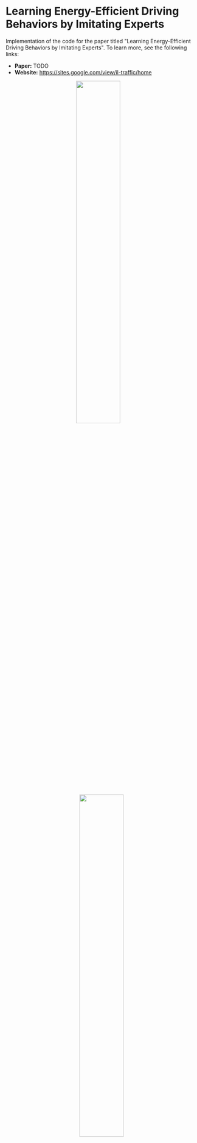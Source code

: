 # Learning Energy-Efficient Driving Behaviors by Imitating Experts

Implementation of the code for the paper titled "Learning Energy-Efficient 
Driving Behaviors by Imitating Experts". To learn more, see the following 
links:

- **Paper:** TODO
- **Website:** https://sites.google.com/view/il-traffic/home

<p align="center"><img src="docs/img/uncontrolled.gif" width="48%"/> &emsp; <img src="docs/img/controlled.gif" width="48%"/></p>
<p align="center">Imitation results on I-210. <b>Left:</b> baseline with stop-and-go waves. <b>Right:</b> imitated policy allowing for wave dissipation </p>

## Contents

1. [Setup Instructions](#1-setup-instructions)  
    1.1. [Basic Installation](#11-basic-installation)  
    1.2. [Docker Installation](#12-docker-installation)  
    1.3. [Downloading Warmup States](#13-downloading-warmup-states)  
2. [Usage](#2-usage)  
    2.1. [Simulating Baseline and Expert Models](#21-simulating-baseline-and-expert-models)  
    2.2. [Imitating Experts](#22-imitating-experts)  
    2.3. [Evaluating Results](#23-evaluating-results)  
    2.4. [Downloading Models and Results](#24-downloading-models-and-results)  
3. [Citing](#3-citing)

## 1. Setup Instructions

### 1.1 Basic Installation

This repository is an extension of the [Flow](https://flow-project.github.io/)
repository. If you have not previously installed Flow, begin by following the 
setup instruction provided 
[here](https://flow.readthedocs.io/en/latest/flow_setup.html).

Once Flow has been installed, open a terminal and set the working directory of
the terminal to match the path to this repository:

```shell script
cd path/to/il-traffic
```

If you have installed Flow in conda environment, you will want to install this
repository in the same environment. If you followed the basic Flow setup 
instructions, this can be done my running the following command:

```shell script
source activate flow
```

Finally, install the contents of the repository onto your conda environment (or
your local python build) by running the following command:

```shell script
pip install -e .
```

If you would like to (optionally) validate that the repository successfully
installed and is running, you can do so by executing the unit tests as follows:

```shell script
nose2
```

The test should return a message along the lines of:

    ----------------------------------------------------------------------
    Ran XXX tests in YYYs

    OK

### 1.2 Docker Installation

TODO

### 1.3 Downloading Warmup States

Warmup states provide initializations to the positions and speeds of vehicles 
within a given network. These states allow us to subvert the need to run 
multiple "warmup" simulation steps to allow for the onset of congestion to 
occur. For this repository, we've created warmup files for both the "highway" 
and "i210" networks. These files are:

1. taken after 3600 seconds worth of simulation steps 
2. taken for inflow rates ranging from 1900 to 2300 veh/hr/lane in increments 
   of 50
3. taken for downstream speed limits ranging from 5 to 7 m/s in increments of 1

To install the warmup file programmatically, run from the base directory:

```shell script
il_traffic/scripts/load_warmup.sh
```

This will create a new folder in the base directory called "warmup" with to 
additional sub-folders called "highway" and "i210" which contain the warmup 
files, and a description.csv file. If this operation is successful, all 
[simulations](#21-simulating-baseline-and-expert-models) and 
[evaluations](#23-evaluating-results) can now be run using the `--use_warmup` 
flag.

**Note:** If you would rather download the files separately, you can click on
the individual links below:

| Network   | Links          |
|-----------|----------------|
| highway   | [click here](https://berkeley.box.com/shared/static/t7pbo49rxplor1fv1jczgv9cczu4bwg2.gz) |
| i210      | [click here](https://berkeley.box.com/shared/static/99o6sboo6p19che1q0gpbbzgk93avvw7.gz) |

## 2. Usage

We describe in the following subsections how different hand-designed baseline 
and AV (expert) models can be simulated within different networks, and describe
the imitation and evaluation procedures. Results from previous runs using this
repository can further be downloaded and visualized through the final 
subsection.

### 2.1 Simulating Baseline and Expert Models

Through this repository, simulations of both baseline (human-driven) behaviors 
and mixed-autonomy behaviors in which AVs follow a variety of different 
controllers can be conducted through the `simulate.py` script. The networks 
explored in this repository, see the figure below, include a single lane 
highway and simulated version of the I-210 network. A description of the 
process through which congestion forms in these model is available in our 
[paper](TODO).

<p align="center"><img src="docs/img/networks.png" align="middle" width="100%"/></p>

To execute a simulation of the network, run:

```shell
python il_traffic/scripts/simulate.py
```

where the descriptions to additional arguments can be seen by running:

```shell script
python il_traffic/scripts/simulate.py --help
```

> **Note:**  If you are using the `--use_warmup` flag, be sure to download the 
> warmup files first, see [this section](#13-downloading-warmup-states).

The above script will start a simulation of the network that can be visualized 
if `--render` is set. Moreover, if `--gen_emission` is set, this script will 
create a folder in "expert_data/{network}/{controller}/{inflow}-{end_speed}" 
containing the following files:

* avg-speed.png : a plot of the avg/std speeds of all vehicles at every time 
  step.
* emission.csv : the trajectory data collected from the simulation, containing 
  values that denote the speed, position, and accelerations conducted by all 
  vehicles at all time steps.
* mpg.csv : the energy values each individual vehicle experiences after moving 
  forward for 50 meters (in miles-per-gallon, or mpg).
* mpg.png : a plot of the mpg values contained in mpg.csv, with a line plot 
  used to represent the average values across time.
* ts-{0-4}.png : visualization of the trajectories of individual vehicles as 
  seen as a time-space diagram on each individual lane. The number after the 
  dash represents the lane number (0 for the highway and 0-4 for the I-210).
* tt.json : the time it takes every vehicle to traverse the network to the 
  downstream edge.

### 2.2 Imitating Experts

The behaviors of the baseline and expert controllers presented in the 
subsection above can be imitated to a neural network policy (or an ensemble of
policies) through the `imitate.py` method in the "scripts" folder. This 
method implements the DAgger algorithm, and provides additional augmentations 
to allow for the training of ensembles of (optionally stochastic) policies, as 
well as various other features such as dropout and batch normalization. To 
start the imitation procedure, run:

```shell script
python il_traffic/scripts/imitate.py
```

where the descriptions to additional arguments can be seen by running:

```shell script
python il_traffic/scripts/imitate.py --help
```

Once the imitation procedure has begun, it will create an "imitation_data" 
folder which will store the trained model after every training iteration. The 
folder will also contain a tensorboard log and "train.csv" file that describe 
the performance of the model at every iteration.

### 2.3 Evaluating Results

Once a given expert has been imitated, the performance of the model can be 
verified through the `evaluate.py` method by running:

```shell script
python il_traffic/scripts/evaluate.py "/path/to/results_folder"
```

where the first argument is the path to the folder created by the imitation 
method before, and the additional arguments can be seen by running:

```shell script
python il_traffic/scripts/evaluate.py --help
```

> **Note:**  If you are using the `--use_warmup` flag, be sure to download the 
> warmup files first, see [this section](#13-downloading-warmup-states).

If the `--gen_emission` flag has been set, the script will create a new 
"results" folder in the original folder with the model containing trajectory 
data similar to the one created by the
[simulation procedure](#21-simulating-baseline-and-expert-models).

### 2.4 Downloading Models and Results

The trained models and trajectories provided within the paper and website are 
available to be downloaded and further analyzed. To download the existing 
models and trajectories, click on any of the relevant links below. For the 
trajectory data, the individual folders will contain content similar to what is
produced by the `simulate.py` and `evaluate.py` scripts.

* **Trained models:**

| Controller          | Model (5 seeds) |
|---------------------|-----------------|
| Imitated (1 frame)  | [1](https://berkeley.box.com/shared/static/ueyl2857e199rqee3k9mr7zsfg1lztky.gz) - [2](https://berkeley.box.com/shared/static/8t24lxu8igpmk1jv8nakojy7hrg72y12.gz) - [3](https://berkeley.box.com/shared/static/su1s2unsotcs0xy08c2x1xug3sjdesuw.gz) - [4](https://berkeley.box.com/shared/static/5w9l2hijyo31mu9n7x7dmkv472ymk4h7.gz) - [5](https://berkeley.box.com/shared/static/zsyphcsthp1i5ewpjx7ropdvws0ta97m.gz) |
| Imitated (5 frames) | [1](https://berkeley.box.com/shared/static/u7k9jud63615hsn1j4ybrrqnmfi8mmu9.gz) - [2](https://berkeley.box.com/shared/static/pf242utt7txld8f2xhv69qzn0k9w5auz.gz) - [3](https://berkeley.box.com/shared/static/675u01jyuunqy3text670a6g3dtv5rmi.gz) - [4](https://berkeley.box.com/shared/static/b0zwe2uufkxarovf33pw6ha177cslja4.gz) - [5](https://berkeley.box.com/shared/static/uo89m00bhvst72fsp0g9dewkwftslvi9.gz) |

* **Trajectories for different penetration rates:**

| Controller          | Penetration Rate | Trajectories (5 seeds) |
|---------------------|------------------|------------------------|
| Baseline            | 0 %              | [1](https://berkeley.box.com/shared/static/prnu669t27xbitd0we456xbrtgmcsh34.gz) - [2](https://berkeley.box.com/shared/static/o0w91x9veuq7oi2phksh9wwatnyqql42.gz) - [3](https://berkeley.box.com/shared/static/a276ngkvpndgi84fg5ps7bwy84jq4e4l.gz) - [4](https://berkeley.box.com/shared/static/l2l18z5stg0xfq8wt9c77o88gtxx1ht6.gz) - [5](https://berkeley.box.com/shared/static/qez85o986jfq9e31fu6wyxrfmi9ywg0n.gz) |
| Follower Stopper    | 2.5 %            | [1](https://berkeley.box.com/shared/static/x0zr73whvoac6drq4icqi6jdbtj4lcy5.gz) - [2](https://berkeley.box.com/shared/static/q41gvncm997i19n08qz2mya0p804jsb7.gz) - [3](https://berkeley.box.com/shared/static/yvhp5mtjj7vgo9wng6n27f9akeoiobdu.gz) - [4](https://berkeley.box.com/shared/static/qxv4yhcfg2i42k0t9m1g8ffodif9hbzy.gz) - [5](https://berkeley.box.com/shared/static/fuqen0cvy5j6jc6we71b13r2r10fr8zk.gz) |
|                     | 5.0 %            | [1](https://berkeley.box.com/shared/static/36p4e11hhcsa9fbz7gvckldw4e72ri4r.gz) - [2](https://berkeley.box.com/shared/static/my0poqxspqqbw0au05v7y8a6fd2acvl9.gz) - [3](https://berkeley.box.com/shared/static/weff1cakpbgazu8r9190ec8l92yy6zbk.gz) - [4](https://berkeley.box.com/shared/static/rol6znt7o1aevhdsh01e12kjwbrisg4l.gz) - [5](https://berkeley.box.com/shared/static/dbbqrmksfb0g3ta1zv3jotwq08eekqdh.gz) |
|                     | 7.5 %            | [1](https://berkeley.box.com/shared/static/qjz7kqbefngwo9zb45ki3pz5tblg7mhg.gz) - [2](https://berkeley.box.com/shared/static/tqlur0tzwlqa7t1bn20j7fmwrs6dzp5v.gz) - [3](https://berkeley.box.com/shared/static/1h2rzijp54xz5sduave39lpuebxd1xy6.gz) - [4](https://berkeley.box.com/shared/static/pbda61teut4llj2n5o97elngh9i8txwf.gz) - [5](https://berkeley.box.com/shared/static/ucrz9jk2waunnohmnxcanwl6fynzitdt.gz) |
|                     | 10.0 %           | [1](https://berkeley.box.com/shared/static/cno3bf7isq6jjqnitcj6ilfkfg2xz350.gz) - [2](https://berkeley.box.com/shared/static/7av5ep4aknobmcopr0nnp76d52ypfcyy.gz) - [3](https://berkeley.box.com/shared/static/t43h4wusbefwz0k46de1ieepxozygvkj.gz) - [4](https://berkeley.box.com/shared/static/j2q7rpcv890cc882qw5gbfgjnw17ttr5.gz) - [5](https://berkeley.box.com/shared/static/usimf3a41xza5knv3kc2c5jjclly0b1u.gz) |
| Imitated (1 frame)  | 2.5 %            | [1](https://berkeley.box.com/shared/static/fcu95j0667liuoihffgyvbu7n1d4q322.gz) - [2](https://berkeley.box.com/shared/static/qbcyzlxknknc5vsy7npl9wd2k429zpgf.gz) - [3](https://berkeley.box.com/shared/static/7lywwdomvhi70xyce8nxfltznqp81m6z.gz) - [4](https://berkeley.box.com/shared/static/3wvv6qer9dnaxe5ku58153zr90nfexh2.gz) - [5](https://berkeley.box.com/shared/static/at1rb0uiy24x55f4zu08q735ig5b00zy.gz) |
|                     | 5.0 %            | [1](https://berkeley.box.com/shared/static/hl3x3gd40irtg7zyklrgqqdvau9yy10i.gz) - [2](https://berkeley.box.com/shared/static/rfojxo09sszzfnsndagg197b6aqr3pz6.gz) - [3](https://berkeley.box.com/shared/static/qgsids7udtm3zbpvtosa4es8ums7adqk.gz) - [4](https://berkeley.box.com/shared/static/r7riy0kkj02hxkhgcv0jasm0ttfb7qo0.gz) - [5](https://berkeley.box.com/shared/static/967tts0ju3z7zwrgdhijridtz7zxjk38.gz) |
|                     | 7.5 %            | [1](https://berkeley.box.com/shared/static/f8gqgw5g6av3dx10qbznv6r39zdvq2s3.gz) - [2](https://berkeley.box.com/shared/static/yhk16gof5g0lhlsayplbooo3utudo710.gz) - [3](https://berkeley.box.com/shared/static/hfbq4d6en35sa44wbi4s9gvt69saxtyr.gz) - [4](https://berkeley.box.com/shared/static/ug6mfof9b5x1kekoh4qtlyhqw7sailbs.gz) - [5](https://berkeley.box.com/shared/static/6zifdj220bdt8pk3fezr1ddmy8lixzru.gz) |
|                     | 10.0 %           | [1](https://berkeley.box.com/shared/static/ctxmq5df8eutu3jh8v29i5xtf238fbuj.gz) - [2](https://berkeley.box.com/shared/static/zdcxqh0mowm4pzct03ge2x33volsbz9l.gz) - [3](https://berkeley.box.com/shared/static/g9a4mvxv6egvjztlx3szibzhqmrgkfbf.gz) - [4](https://berkeley.box.com/shared/static/mh23kstmh20imge2d0urs273e1xqjxks.gz) - [5](https://berkeley.box.com/shared/static/qjosxfsjbow65npy36qw5adg68nlhu7s.gz) |
| Imitated (5 frames) | 2.5 %            | [1](https://berkeley.box.com/shared/static/wm0me2ybusp9g1zvh63bq1e6nwqlldjt.gz) - [2](https://berkeley.box.com/shared/static/cbjehos64wqtov1418qh1lb2k12bvzsd.gz) - [3](https://berkeley.box.com/shared/static/ep147k9dqniw72tkhnlh9ly7d9e9ae8t.gz) - [4](https://berkeley.box.com/shared/static/quk1httrhzxnop7ad4nsur9h8mzl5mhm.gz) - [5](https://berkeley.box.com/shared/static/gejstg004p19e8afkzd54k2496lrc2d9.gz) |
|                     | 5.0 %            | [1](https://berkeley.box.com/shared/static/fhg7xygx5vy3m02kxrfdxm9wm6egxw1n.gz) - [2](https://berkeley.box.com/shared/static/nos7u1z86lf341mxq1f96g3lb7cci9x7.gz) - [3](https://berkeley.box.com/shared/static/css50i9mzu3vshbnm6u31hrovv8lpw9p.gz) - [4](https://berkeley.box.com/shared/static/qjgybk8v112wjzaow9893gd91aag4zwu.gz) - [5](https://berkeley.box.com/shared/static/nzahp4xeah6ym8qfqubu8epamm6hhjs3.gz) |
|                     | 7.5 %            | [1](https://berkeley.box.com/shared/static/hfhn0vpev8yyxekxq82uojtol6iivw4q.gz) - [2](https://berkeley.box.com/shared/static/8hlqksfohpds6on6h4cyu28bvunwt23k.gz) - [3](https://berkeley.box.com/shared/static/qrie3tmrx80sg3q1nlu14mycupsd6dhi.gz) - [4](https://berkeley.box.com/shared/static/po8fxgy1tnlicybbve8323vk4vd7m1mw.gz) - [5](https://berkeley.box.com/shared/static/3zsnft12ljee38kmjp3ploh0uackgb2h.gz) |
|                     | 10.0 %           | [1](https://berkeley.box.com/shared/static/m3n4yv1gudjfx6w78ndxn9188u0c0lul.gz) - [2](https://berkeley.box.com/shared/static/tuzk2gxpmk3ymrz66azyqb9d3cmzlyft.gz) - [3](https://berkeley.box.com/shared/static/qm1ea3jq0sgdedv0z8np9y7p03hgui4e.gz) - [4](https://berkeley.box.com/shared/static/0jc7u3oveh2k6aoif1g5p8dohf5swzzy.gz) - [5](https://berkeley.box.com/shared/static/gqznwvkqywfh0weinomo3s3qsbi40t7f.gz) |

* **Trajectories from robustness tests:**

| Controller          | Trajectories (5 seeds) |
|---------------------|------------------------|
| Baseline            | [1](https://berkeley.box.com/shared/static/abdfy0wzdhq0942f33l2kwpll2l191nm.gz) - [2](https://berkeley.box.com/shared/static/p1m9wb4eswde5ynngeku8683482x9xnh.gz) - [3](https://berkeley.box.com/shared/static/po9o9pyz9kfd5pteibsmicibrxcidrwd.gz) - [4](https://berkeley.box.com/shared/static/p8qpp78ctpoqrmuzrux3y7zk6mlo76b2.gz) - [5](https://berkeley.box.com/shared/static/l06cy70zygxdg5ofbahdle72nkfnjtx0.gz) |
| Follower Stopper    | [1](https://berkeley.box.com/shared/static/joa9hekreykej197x6o3muu6uefts15u.gz) - [2](https://berkeley.box.com/shared/static/9t1p2m0srgzzlt007jcpu4k1yv7fpe0l.gz) - [3](https://berkeley.box.com/shared/static/d8qjxj5owj39cku4xk85xfu0odwal9ez.gz) - [4](https://berkeley.box.com/shared/static/batvdnkk8vgreyx95nzg306bhtq3mm4s.gz) - [5](https://berkeley.box.com/shared/static/sckwfcoo44c4ur6fhc4hzoz7md6yldua.gz) |
| Imitated (1 frame)  | [1](https://berkeley.box.com/shared/static/sx730sigo0vugfs11ow8dnw0d4iy1e4k.gz) - [2](https://berkeley.box.com/shared/static/mr3d4e13upejwm0r9bg61rwv78vdh8gj.gz) - [3](https://berkeley.box.com/shared/static/hvn1h4gxbbbztlsytaweagvtg6tf3v3m.gz) - [4](https://berkeley.box.com/shared/static/dxwka9e6i9hpk7apesc5s4k9ygcqp28t.gz) - [5](https://berkeley.box.com/shared/static/1nj7wiox3prss4n46nysa1vck0a9ueju.gz) |
| Imitated (5 frames) | [1](https://berkeley.box.com/shared/static/k866ifx1q89smxhxspy9wriwp6dme9os.gz) - [2](https://berkeley.box.com/shared/static/r4wxftpcjoodl20ia2fkz3j7563g5a7i.gz) - [3](https://berkeley.box.com/shared/static/1yae5hnga57wctou954npzcz7g7ua2fq.gz) - [4](https://berkeley.box.com/shared/static/vit29p22ftynjq1fojg7eok21f6nag9p.gz) - [5](https://berkeley.box.com/shared/static/8pe65me9k00x4ugnr9c9ewp0xdht535n.gz) |

## 3. Citing

To cite this repository in publications, use the following:

TODO
